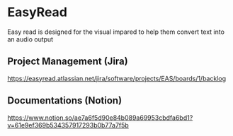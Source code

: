 # EasyRead
Easy read is designed for the visual impared to help them convert text into an audio output

## Project Management (Jira)
https://easyread.atlassian.net/jira/software/projects/EAS/boards/1/backlog

## Documentations (Notion)
https://www.notion.so/ae7a6f5d90e84b089a69953cbdfa6bd1?v=61e9ef369b534357917293b0b77a7f5b

